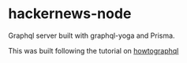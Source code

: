 # hackernews-node
Graphql server built with graphql-yoga and Prisma.

This was built following the tutorial on [howtographql](https://www.howtographql.com/ "How to GraphQL website")
